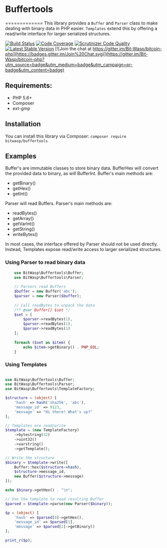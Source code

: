# Buffertools
=============
This library provides a `Buffer` and `Parser` class to make dealing with binary data in PHP easier.
`Templates` extend this by offering a read/write interface for larger serialized structures. 

[![Build Status](https://travis-ci.org/Bit-Wasp/buffertools-php.svg)](https://travis-ci.org/Bit-Wasp/buffertools-php)
[![Code Coverage](https://scrutinizer-ci.com/g/bit-wasp/buffertools-php/badges/coverage.png?b=master)](https://scrutinizer-ci.com/g/bit-wasp/buffertools-php/?branch=master)
[![Scrutinizer Code Quality](https://scrutinizer-ci.com/g/Bit-Wasp/buffertools-php/badges/quality-score.png?b=master)](https://scrutinizer-ci.com/g/Bit-Wasp/buffertools-php/?branch=master)
[![Latest Stable Version](https://poser.pugx.org/bitwasp/buffertools/v/stable.png)](https://packagist.org/packages/bitwasp/buffertools)
[![Join the chat at https://gitter.im/Bit-Wasp/bitcoin-php](https://badges.gitter.im/Join%20Chat.svg)](https://gitter.im/Bit-Wasp/bitcoin-php?utm_source=badge&utm_medium=badge&utm_campaign=pr-badge&utm_content=badge)

## Requirements:

 * PHP 5.6+
 * Composer
 * ext-gmp

## Installation

 You can install this library via Composer: `composer require bitwasp/buffertools` 
  
## Examples 
 
 Buffer's are immutable classes to store binary data. 
 BufferHex will convert the provided data to binary, as will BufferInt. 
 Buffer's main methods are:
  - getBinary()
  - getHex()
  - getInt()
  
 Parser will read Buffers. 
 Parser's main methods are: 
  - readBytes()
  - getArray()
  - getVarInt()
  - getString()
  - writeBytes()
  
 In most cases, the interface offered by Parser should not be used directly. 
 Instead, Templates expose read/write access to larger serialized structures.
 
 ### Using Parser to read binary data
```php
    use BitWasp\Buffertools\Buffer;
    use BitWasp\Buffertools\Parser;
    
    // Parsers read Buffers
    $buffer = new Buffer('abc');
    $parser = new Parser($buffer);
    
    // Call readBytes to unpack the data
    /** @var Buffer[] $set */
    $set = [
        $parser->readBytes(1),
        $parser->readBytes(1),
        $parser->readBytes(1)
    ];
    
    foreach ($set as $item) {
        echo $item->getBinary() . PHP_EOL;
    }
```

### Using Templates
```php
    
use BitWasp\Buffertools\Buffer;
use BitWasp\Buffertools\Parser;
use BitWasp\Buffertools\TemplateFactory;

$structure = (object) [
    'hash' => hash('sha256', 'abc'),
    'message_id' => 9123,
    'message' => "Hi there! What's up?"
];

// Templates are read/write
$template = (new TemplateFactory)
    ->bytestring(32)
    ->uint32()
    ->varstring()
    ->getTemplate();

// Write the structure
$binary = $template->write([
    Buffer::hex($structure->hash),
    $structure->message_id,
    new Buffer($structure->message)
]);

echo $binary->getHex() . "\n";

// Use the template to read resulting Buffer
$parsed = $template->parse(new Parser($binary));

$p = (object) [
    'hash' => $parsed[0]->getHex(),
    'message_id' => $parsed[1],
    'message' => $parsed[2]->getBinary()
];

print_r($p);
```
